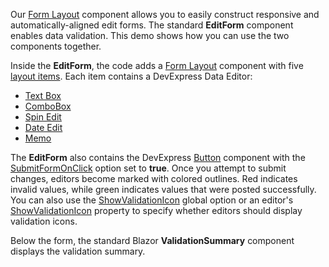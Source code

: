 Our [Form Layout](https://docs.devexpress.com/Blazor/DevExpress.Blazor.DxFormLayout) component allows you to easily construct responsive and automatically-aligned edit forms. The standard **EditForm** component enables data validation. This demo shows how you can use the two components together.

Inside the **EditForm**, the code adds a [Form Layout](https://docs.devexpress.com/Blazor/DevExpress.Blazor.DxFormLayout) component with five [layout items](https://docs.devexpress.com/Blazor/DevExpress.Blazor.DxFormLayoutItem). Each item contains a DevExpress Data Editor:

*   [Text Box](https://docs.devexpress.com/Blazor/DevExpress.Blazor.DxTextBox)
*   [ComboBox](https://docs.devexpress.com/Blazor/DevExpress.Blazor.DxComboBox-2)
*   [Spin Edit](https://docs.devexpress.com/Blazor/DevExpress.Blazor.DxSpinEdit-1)
*   [Date Edit](https://docs.devexpress.com/Blazor/DevExpress.Blazor.DxDateEdit-1)
*   [Memo](https://docs.devexpress.com/Blazor/DevExpress.Blazor.DxMemo)

The **EditForm** also contains the DevExpress [Button](https://docs.devexpress.com/Blazor/DevExpress.Blazor.DxButton) component with the [SubmitFormOnClick](https://docs.devexpress.com/Blazor/DevExpress.Blazor.DxButton.SubmitFormOnClick) option set to **true**. Once you attempt to submit changes, editors become marked with colored outlines. Red indicates invalid values, while green indicates values that were posted successfully. You can also use the [ShowValidationIcon](https://docs.devexpress.com/Blazor/DevExpress.Blazor.Configuration.GlobalOptions.ShowValidationIcon) global option or an editor's [ShowValidationIcon](https://docs.devexpress.com/Blazor/DevExpress.Blazor.Base.DxInputDataEditorBase-1.ShowValidationIcon) property to specify whether editors should display validation icons.

Below the form, the standard Blazor **ValidationSummary** component displays the validation summary.
